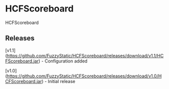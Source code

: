 # HCFScoreboard
HCFScoreboard

## Releases

[v1.1] (https://github.com/FuzzyStatic/HCFScoreboard/releases/download/v1.1/HCFScoreboard.jar) - Configuration added

[v1.0] (https://github.com/FuzzyStatic/HCFScoreboard/releases/download/v1.0/HCFScoreboard.jar) - Initial release
